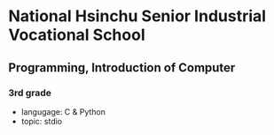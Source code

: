 # National Hsinchu Senior Industrial Vocational School
## Programming, Introduction of Computer
### 3rd grade
- langugage: C & Python
- topic: stdio

